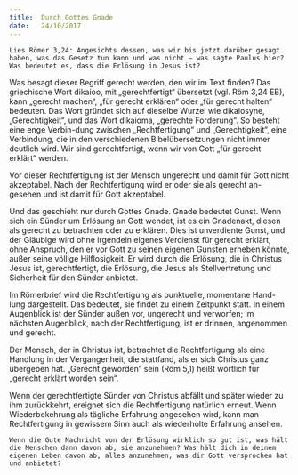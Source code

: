 ```yaml
---
title:  Durch Gottes Gnade
date:   24/10/2017
---
```


`Lies Römer 3,24: Angesichts dessen, was wir bis jetzt darüber gesagt haben, was das Gesetz tun kann und was nicht – was sagte Paulus hier? Was bedeutet es, dass die Erlösung in Jesus ist?`

Was besagt dieser Begriff gerecht werden, den wir im Text finden? Das griechische Wort dikaioo, mit „gerechtfertigt“ übersetzt (vgl. Röm 3,24 EB), kann „gerecht machen“, „für gerecht erklären“ oder „für gerecht halten“ bedeuten. Das Wort gründet sich auf dieselbe Wurzel wie dikaiosyne, „Gerechtigkeit“, und das Wort dikaioma, „gerechte Forderung“. So besteht eine enge Verbin-dung zwischen „Rechtfertigung“ und „Gerechtigkeit“, eine Verbindung, die in den verschiedenen Bibelübersetzungen nicht immer deutlich wird. Wir sind gerechtfertigt, wenn wir von Gott „für gerecht erklärt“ werden.

Vor dieser Rechtfertigung ist der Mensch ungerecht und damit für Gott nicht akzeptabel. Nach der Rechtfertigung wird er oder sie als gerecht an-gesehen und ist damit für Gott akzeptabel.

Und das geschieht nur durch Gottes Gnade. Gnade bedeutet Gunst. Wenn sich ein Sünder um Erlösung an Gott wendet, ist es ein Gnadenakt, diesen als gerecht zu betrachten oder zu erklären. Dies ist unverdiente Gunst, und der Gläubige wird ohne irgendein eigenes Verdienst für gerecht erklärt, ohne Anspruch, den er vor Gott zu seinen eigenen Gunsten erheben könnte, außer seine völlige Hilflosigkeit. Er wird durch die Erlösung, die in Christus Jesus ist, gerechtfertigt, die Erlösung, die Jesus als Stellvertretung und Sicherheit für den Sünder anbietet.

Im Römerbrief wird die Rechtfertigung als punktuelle, momentane Hand-lung dargestellt. Das bedeutet, sie findet zu einem Zeitpunkt statt. In einem Augenblick ist der Sünder außen vor, ungerecht und verworfen; im nächsten Augenblick, nach der Rechtfertigung, ist er drinnen, angenommen und gerecht.

Der Mensch, der in Christus ist, betrachtet die Rechtfertigung als eine Handlung in der Vergangenheit, die stattfand, als er sich Christus ganz übergeben hat. „Gerecht geworden“ sein (Röm 5,1) heißt wörtlich für „gerecht erklärt worden sein“.

Wenn der gerechtfertigte Sünder von Christus abfällt und später wieder zu ihm zurückkehrt, ereignet sich die Rechtfertigung natürlich erneut. Wenn Wiederbekehrung als tägliche Erfahrung angesehen wird, kann man Rechtfertigung in gewissem Sinn auch als wiederholte Erfahrung ansehen.

`Wenn die Gute Nachricht von der Erlösung wirklich so gut ist, was hält die Menschen dann davon ab, sie anzunehmen? Was hält dich in deinem eigenen Leben davon ab, alles anzunehmen, was dir Gott versprochen hat und anbietet?`